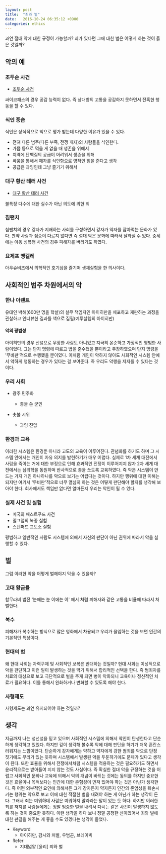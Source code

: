 ```yaml
---
layout: post
title:  "죄와 벌"
date:   2016-10-24 06:35:12 +0900
categories: ethics
---
```


과연 절대 악에 대한 규정이 가능할까? 죄가 있다면 그에 대한 벌은 어떻게 하는 것이 옳은 것일까?

## 악의 예

### 조두순 사건

- [조두순 사건](https://namu.wiki/w/%EC%A1%B0%EB%91%90%EC%88%9C%20%EC%82%AC%EA%B1%B4)

싸이코패스의 경우 공감 능력이 없다. 즉 상대방의 고통을 공감하지 못하면서 잔혹한 행동을 할 수 있다.

### 식인 풍습

식인은 상식적으로 악으로 평가 받는데 다양한 이유가 있을 수 있다.

- 전혀 다른 범주(다른 부족, 전쟁 패자)의 사람들을 식인한다.
- 가뭄 등으로 먹을 게 없을 때 생존을 위해서
- 지역에 단백질의 공급이 어려워서 생존을 위해
- 싸움을 통해서 패자를 식인함으로 영적인 힘을 준다고 생각
- 공급은 과잉인데 그냥 즐기기 위해서

### 대구 황산 테러 사건

- [대구 황산 테러 사건](https://namu.wiki/w/%EB%8C%80%EA%B5%AC%20%EC%96%B4%EB%A6%B0%EC%9D%B4%20%ED%99%A9%EC%82%B0%20%ED%85%8C%EB%9F%AC%20%EC%82%AC%EA%B1%B4)

불특정 다수에 대한 실수가 아닌 의도에 의한 죄

### 침팬치

침팬치의 경우 강자가 지배하는 사회를 구성하면서 강자가 약자를 잡아먹는 문화가 있다.
만약 사람과 짐승이 다르지 않다면 즉 절대 악은 문화에 따라서 달라질 수 있다.
중세에는 아동 성폭행 사건의 경우 피해자를 버리기도 하였다.

### 요제프 멩겔레

아우슈비츠에서 의학적인 호기심을 즐기며 생체실험을 한 의사이다.

## 사회적인 범주 차원에서의 악

### 한나 아렌트

유대인 박해(600만 명을 학살)의 실무 책임자인 아이히만을 체포하고 재판하는 과정을 관찰하고 인터뷰한 결과를 책으로 집필(예루살렘의 아이히만)

#### 악의 평범성

아이히만의 경우 신념으로 무장한 사람도 아니었고 지극히 온순하고 가정적인 평범한 사람이었다.
그는 단지 명령에 따르고 법을 준수했을 뿐이라고 주장하였으며 단지 명령을 '무비판'적으로 수행했을 뿐이였다.
이처럼 개인이 악하지 않아도 사회적인 시스템 안에서 악하게 행동하는 경우가 있다는 걸 보여준다.
즉 우리도 악행을 저지를 수 있다는 것이다.

### 우리 사회

- 광주 민주화
  - 총을 쏜 군인

- 촛불 시위
  - 과잉 진압

### 환경과 교육

이러한 시스템은 환경뿐 아니라 고도의 교육이 이루어진다. 관념화를 하기도 하며 그 시스템 안에서는 개인이 자유 의지를 발현하기가 매우 어렵다.
실제로 1차 세계 대전에서 사람을 죽이는 거에 대한 부정으로 인해 효과적인 전쟁이 이루어지지 않자 2차 세계 대전에서는 심리학을 동원하며 반사적으로 총을 쏘도록 교육하였다.
즉 악은 시스템이 만드는 거지 개인 하나하나를 악으로 보기는 어렵다는 것이다.
하지만 행위에 대한 이해는 되지만 여기서 '무비판'적으로 너무 열심히 하는 것은 어떻게 판단해야 할지를 생각해 보아야 한다.
회사에서도 책임만 없다면 얼마든지 우리는 악인이 될 수 있다.

### 실제 사건 및 실험

- 미국의 패스트푸드 사건
- 밀그램의 복종 실험
- 스탠퍼드 교도소 실험

평범하고 일반적인 사람도 시스템에 의해서 자신의 판단이 아닌 권위에 따라서 악을 실행할 수 있다.

## 벌

그럼 이러한 악을 어떻게 벌해야지 막을 수 있을까?

### 고대 황금률

함무라비 법전 '눈에는 눈 이에는 이' 에서 처럼 피해자와 같은 고통을 비율에 따라서 처벌한다.

### 복수

피해자가 복수하는 방식으로 많은 영화에서 차용되고 우리가 몰입하는 것을 보면 인간의 기본적인 특성이다.

### 현대의 법

왜 현대 사회는 자력구제 및 사회적인 보복은 반대하는 것일까? 현대 사회는 이성적으로 악을 판단하고 이런 일이 발생하는 것을 막기 위해서 합리적인 선택을 한다.
즉 범죄자를 치료의 대상으로 보고 극단적으로 벌을 주게 되면 병이 악화되니 교육이나 정신적인 치료가 필요하다. 이를 통해서 완화하거나 변화할 수 있도록 해야 한다.

### 사형제도

사형제도는 과연 유지되어야 하는 것일까?

## 생각

지금까지 나는 성선설을 믿고 있으며 사회적인 시스템에 의해서 악인이 탄생한다고 단순하게 생각하고 있었다. 하지만 깊이 생각해 볼수록 악에 대해 판단을 하기가 더욱 혼란스러워지는 느낌이었다. 단순하게 강자에게는 약하고 약자에게 강한 범죄를 악으로 단정 짓기에도 무리가 있는 듯하며 시스템에서 발생된 악을 두둔하기에도 문제가 있다고 생각이 된다. 또한 효율을 위해서 전쟁에서처럼 시스템을 적용하는 것은 필요하기도 하면서 윤리적으로는 받아들여 지지 않는 것도 사실이다. 즉 확실한 절대 악을 규정하는 것을 어렵고 사회적인 문화나 교육에 의해서 악의 개념이 바뀌는 것에는 동의를 하지만 중요한 것은 효율이나 목적보다는 인간에 대한 존험성이 먼저 있어야 하는 것은 아닌가 생각한다. 즉 어떤 외부적인 요인에 의해서든 그게 강자든지 약자든지 인간의 존엄성을 훼손시키는 행위는 악으로 보고 이에 대한 적절한 벌을 내려야 하는 게 아닌가 하는 생각이 든다. 그래서 죄는 미워하데 사람은 미워하지 말라라는 말이 있는 듯  하다. 하지만 이러한 죄를 저지를 사람들에게는 정말 엄중한 벌을 내려서 다시는 같은 사건이 발생하지 않도록 하는 것이 중요한 듯하다. 이런 생각을 하다 보니 정말 공정한 신이있어서 죄와 벌에 대한 판결을 해주는 게 좋을 수도 있겠다는 생각이 들었다.

- Keyword
  - 아이히만, 감시와 처벌, 우범곤, 브레이빅
- Refer
  - 지대넓얕 [윤리] 죄와 벌
